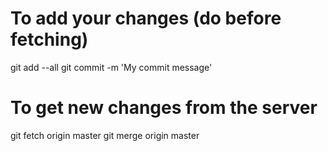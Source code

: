 # To add your changes (do before fetching)
git add --all
git commit -m 'My commit message'

# To get new changes from the server
git fetch origin master
git merge origin master